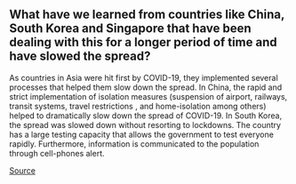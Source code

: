 ## What have we learned from countries like China, South Korea and Singapore that have been dealing with this for a longer period of time and have slowed the spread?

As countries in Asia were hit first by COVID-19, they implemented several processes that helped them slow down the spread. In China, the rapid and strict implementation of isolation measures (suspension of airport, railways, transit systems, travel restrictions , and home-isolation among others) helped to dramatically slow down the spread of COVID-19. In South Korea, the spread was slowed down without resorting to lockdowns. The country has a large testing capacity that allows the government to test everyone rapidly. Furthermore, information is communicated to the population through cell-phones alert.

[Source](https://www.healthing.ca/diseases-and-conditions/coronavirus/covid-19-lessons-from-china-south-korea-italy)
